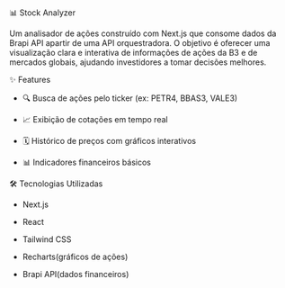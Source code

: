 📊 Stock Analyzer

Um analisador de ações construído com Next.js que consome dados da Brapi API apartir de uma API orquestradora.
O objetivo é oferecer uma visualização clara e interativa de informações de ações da B3 e de mercados globais, ajudando investidores a tomar decisões melhores.


✨ Features
* 🔍 Busca de ações pelo ticker (ex: PETR4, BBAS3, VALE3)

* 📈 Exibição de cotações em tempo real

* 🗓️ Histórico de preços com gráficos interativos

* 📊 Indicadores financeiros básicos


🛠️ Tecnologias Utilizadas
* Next.js

* React

* Tailwind CSS

* Recharts(gráficos de ações)

* Brapi API(dados financeiros)